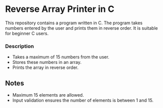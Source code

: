 # Reverse Array Printer in C

This repository contains a program written in C. The program takes numbers entered by the user and prints them in reverse order. It is suitable for beginner C users.

### Description
- Takes a maximum of 15 numbers from the user.
- Stores these numbers in an array.
- Prints the array in reverse order.

## Notes
- Maximum 15 elements are allowed.
- Input validation ensures the number of elements is between 1 and 15.
